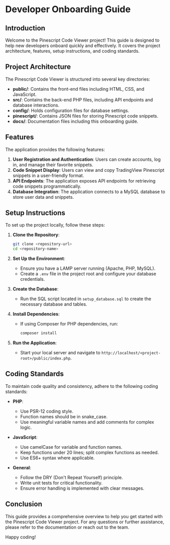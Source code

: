 # Developer Onboarding Guide

## Introduction
Welcome to the Pinescript Code Viewer project! This guide is designed to help new developers onboard quickly and effectively. It covers the project architecture, features, setup instructions, and coding standards.

## Project Architecture
The Pinescript Code Viewer is structured into several key directories:

- **public/**: Contains the front-end files including HTML, CSS, and JavaScript.
- **src/**: Contains the back-end PHP files, including API endpoints and database interactions.
- **config/**: Holds configuration files for database settings.
- **pinescript/**: Contains JSON files for storing Pinescript code snippets.
- **docs/**: Documentation files including this onboarding guide.

## Features
The application provides the following features:

1. **User Registration and Authentication**: Users can create accounts, log in, and manage their favorite snippets.
2. **Code Snippet Display**: Users can view and copy TradingView Pinescript snippets in a user-friendly format.
3. **API Endpoints**: The application exposes API endpoints for retrieving code snippets programmatically.
4. **Database Integration**: The application connects to a MySQL database to store user data and snippets.

## Setup Instructions
To set up the project locally, follow these steps:

1. **Clone the Repository**:
   ```bash
   git clone <repository-url>
   cd <repository-name>
   ```

2. **Set Up the Environment**:
   - Ensure you have a LAMP server running (Apache, PHP, MySQL).
   - Create a `.env` file in the project root and configure your database credentials.

3. **Create the Database**:
   - Run the SQL script located in `setup_database.sql` to create the necessary database and tables.

4. **Install Dependencies**:
   - If using Composer for PHP dependencies, run:
     ```bash
     composer install
     ```

5. **Run the Application**:
   - Start your local server and navigate to `http://localhost/<project-root>/public/index.php`.

## Coding Standards
To maintain code quality and consistency, adhere to the following coding standards:

- **PHP**:
  - Use PSR-12 coding style.
  - Function names should be in snake_case.
  - Use meaningful variable names and add comments for complex logic.

- **JavaScript**:
  - Use camelCase for variable and function names.
  - Keep functions under 20 lines; split complex functions as needed.
  - Use ES6+ syntax where applicable.

- **General**:
  - Follow the DRY (Don't Repeat Yourself) principle.
  - Write unit tests for critical functionality.
  - Ensure error handling is implemented with clear messages.

## Conclusion
This guide provides a comprehensive overview to help you get started with the Pinescript Code Viewer project. For any questions or further assistance, please refer to the documentation or reach out to the team.

Happy coding!
